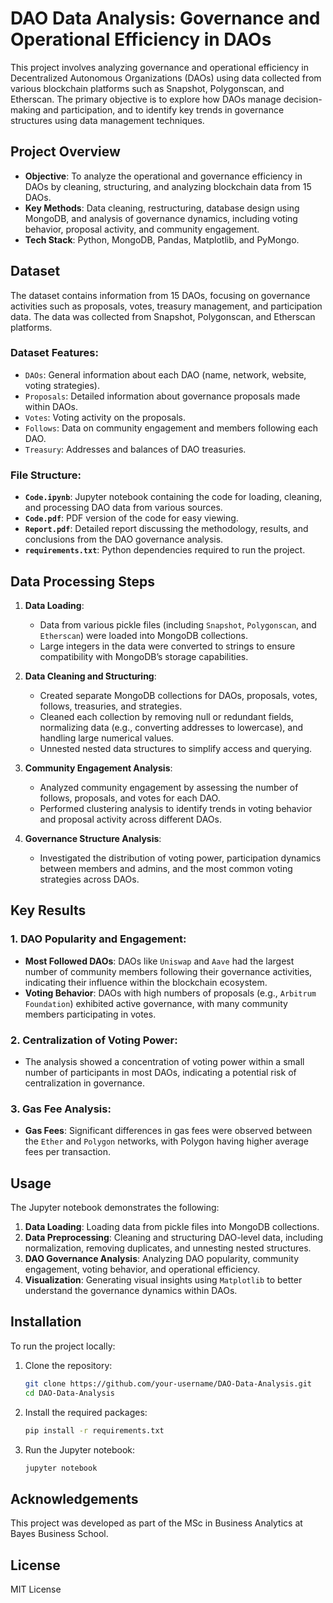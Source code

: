 # DAO Data Analysis: Governance and Operational Efficiency in DAOs

This project involves analyzing governance and operational efficiency in Decentralized Autonomous Organizations (DAOs) using data collected from various blockchain platforms such as Snapshot, Polygonscan, and Etherscan. The primary objective is to explore how DAOs manage decision-making and participation, and to identify key trends in governance structures using data management techniques.

## Project Overview

- **Objective**: To analyze the operational and governance efficiency in DAOs by cleaning, structuring, and analyzing blockchain data from 15 DAOs.
- **Key Methods**: Data cleaning, restructuring, database design using MongoDB, and analysis of governance dynamics, including voting behavior, proposal activity, and community engagement.
- **Tech Stack**: Python, MongoDB, Pandas, Matplotlib, and PyMongo.

## Dataset

The dataset contains information from 15 DAOs, focusing on governance activities such as proposals, votes, treasury management, and participation data. The data was collected from Snapshot, Polygonscan, and Etherscan platforms.

### Dataset Features:
- `DAOs`: General information about each DAO (name, network, website, voting strategies).
- `Proposals`: Detailed information about governance proposals made within DAOs.
- `Votes`: Voting activity on the proposals.
- `Follows`: Data on community engagement and members following each DAO.
- `Treasury`: Addresses and balances of DAO treasuries.

### File Structure:
- **`Code.ipynb`**: Jupyter notebook containing the code for loading, cleaning, and processing DAO data from various sources.
- **`Code.pdf`**: PDF version of the code for easy viewing.
- **`Report.pdf`**: Detailed report discussing the methodology, results, and conclusions from the DAO governance analysis.
- **`requirements.txt`**: Python dependencies required to run the project.

## Data Processing Steps

1. **Data Loading**:
   - Data from various pickle files (including `Snapshot`, `Polygonscan`, and `Etherscan`) were loaded into MongoDB collections.
   - Large integers in the data were converted to strings to ensure compatibility with MongoDB’s storage capabilities.

2. **Data Cleaning and Structuring**:
   - Created separate MongoDB collections for DAOs, proposals, votes, follows, treasuries, and strategies.
   - Cleaned each collection by removing null or redundant fields, normalizing data (e.g., converting addresses to lowercase), and handling large numerical values.
   - Unnested nested data structures to simplify access and querying.

3. **Community Engagement Analysis**:
   - Analyzed community engagement by assessing the number of follows, proposals, and votes for each DAO.
   - Performed clustering analysis to identify trends in voting behavior and proposal activity across different DAOs.

4. **Governance Structure Analysis**:
   - Investigated the distribution of voting power, participation dynamics between members and admins, and the most common voting strategies across DAOs.

## Key Results

### 1. DAO Popularity and Engagement:
   - **Most Followed DAOs**: DAOs like `Uniswap` and `Aave` had the largest number of community members following their governance activities, indicating their influence within the blockchain ecosystem.
   - **Voting Behavior**: DAOs with high numbers of proposals (e.g., `Arbitrum Foundation`) exhibited active governance, with many community members participating in votes.

### 2. Centralization of Voting Power:
   - The analysis showed a concentration of voting power within a small number of participants in most DAOs, indicating a potential risk of centralization in governance.

### 3. Gas Fee Analysis:
   - **Gas Fees**: Significant differences in gas fees were observed between the `Ether` and `Polygon` networks, with Polygon having higher average fees per transaction.

## Usage

The Jupyter notebook demonstrates the following:
1. **Data Loading**: Loading data from pickle files into MongoDB collections.
2. **Data Preprocessing**: Cleaning and structuring DAO-level data, including normalization, removing duplicates, and unnesting nested structures.
3. **DAO Governance Analysis**: Analyzing DAO popularity, community engagement, voting behavior, and operational efficiency.
4. **Visualization**: Generating visual insights using `Matplotlib` to better understand the governance dynamics within DAOs.

## Installation

To run the project locally:

1. Clone the repository:
    ```bash
    git clone https://github.com/your-username/DAO-Data-Analysis.git
    cd DAO-Data-Analysis
    ```

2. Install the required packages:
    ```bash
    pip install -r requirements.txt
    ```

3. Run the Jupyter notebook:
    ```bash
    jupyter notebook
    ```

## Acknowledgements

This project was developed as part of the MSc in Business Analytics at Bayes Business School.

## License

MIT License
